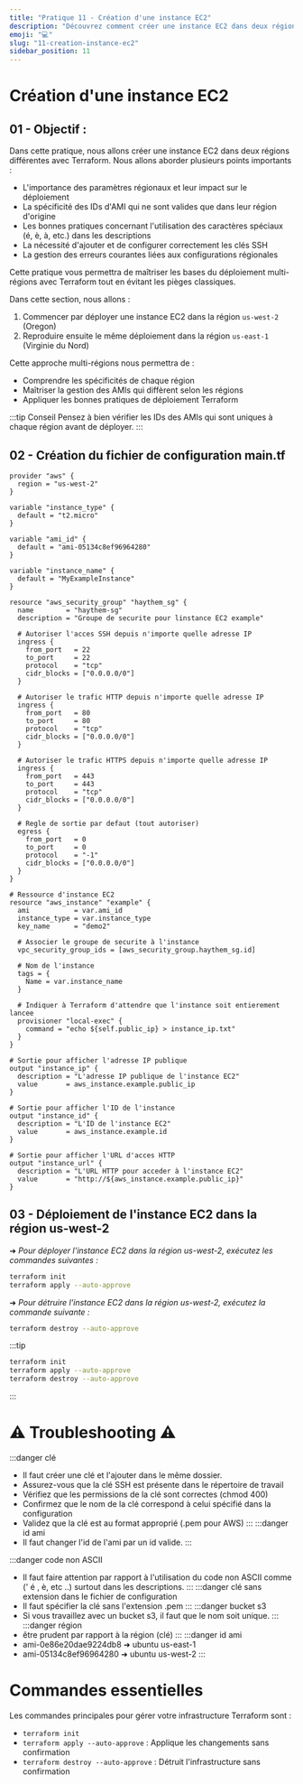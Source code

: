 ```yaml
---
title: "Pratique 11 - Création d'une instance EC2"
description: "Découvrez comment créer une instance EC2 dans deux régions différentes avec Terraform."
emoji: "💻"
slug: "11-creation-instance-ec2"
sidebar_position: 11
---
```


# Création d'une instance EC2

## 01 - Objectif : 
Dans cette pratique, nous allons créer une instance EC2 dans deux régions différentes avec Terraform. Nous allons aborder plusieurs points importants :

- L'importance des paramètres régionaux et leur impact sur le déploiement
- La spécificité des IDs d'AMI qui ne sont valides que dans leur région d'origine
- Les bonnes pratiques concernant l'utilisation des caractères spéciaux (é, è, à, etc.) dans les descriptions
- La nécessité d'ajouter et de configurer correctement les clés SSH
- La gestion des erreurs courantes liées aux configurations régionales

Cette pratique vous permettra de maîtriser les bases du déploiement multi-régions avec Terraform tout en évitant les pièges classiques.


Dans cette section, nous allons :

1. Commencer par déployer une instance EC2 dans la région `us-west-2` (Oregon)
2. Reproduire ensuite le même déploiement dans la région `us-east-1` (Virginie du Nord)

Cette approche multi-régions nous permettra de :
- Comprendre les spécificités de chaque région
- Maîtriser la gestion des AMIs qui diffèrent selon les régions
- Appliquer les bonnes pratiques de déploiement Terraform

:::tip Conseil
Pensez à bien vérifier les IDs des AMIs qui sont uniques à chaque région avant de déployer.
:::

## 02 - Création du fichier de configuration main.tf
```hcl
provider "aws" {
  region = "us-west-2"
}

variable "instance_type" {
  default = "t2.micro"
}

variable "ami_id" {
  default = "ami-05134c8ef96964280"  
}

variable "instance_name" {
  default = "MyExampleInstance"
}

resource "aws_security_group" "haythem_sg" {
  name        = "haythem-sg"
  description = "Groupe de securite pour linstance EC2 example"

  # Autoriser l'acces SSH depuis n'importe quelle adresse IP
  ingress {
    from_port   = 22
    to_port     = 22
    protocol    = "tcp"
    cidr_blocks = ["0.0.0.0/0"]
  }

  # Autoriser le trafic HTTP depuis n'importe quelle adresse IP
  ingress {
    from_port   = 80
    to_port     = 80
    protocol    = "tcp"
    cidr_blocks = ["0.0.0.0/0"]
  }

  # Autoriser le trafic HTTPS depuis n'importe quelle adresse IP
  ingress {
    from_port   = 443
    to_port     = 443
    protocol    = "tcp"
    cidr_blocks = ["0.0.0.0/0"]
  }

  # Regle de sortie par defaut (tout autoriser)
  egress {
    from_port   = 0
    to_port     = 0
    protocol    = "-1"
    cidr_blocks = ["0.0.0.0/0"]
  }
}

# Ressource d'instance EC2
resource "aws_instance" "example" {
  ami           = var.ami_id
  instance_type = var.instance_type
  key_name      = "demo2"

  # Associer le groupe de securite à l'instance
  vpc_security_group_ids = [aws_security_group.haythem_sg.id]

  # Nom de l'instance
  tags = {
    Name = var.instance_name
  }

  # Indiquer à Terraform d'attendre que l'instance soit entierement lancee
  provisioner "local-exec" {
    command = "echo ${self.public_ip} > instance_ip.txt"
  }
}

# Sortie pour afficher l'adresse IP publique
output "instance_ip" {
  description = "L'adresse IP publique de l'instance EC2"
  value       = aws_instance.example.public_ip
}

# Sortie pour afficher l'ID de l'instance
output "instance_id" {
  description = "L'ID de l'instance EC2"
  value       = aws_instance.example.id
}

# Sortie pour afficher l'URL d'acces HTTP
output "instance_url" {
  description = "L'URL HTTP pour acceder à l'instance EC2"
  value       = "http://${aws_instance.example.public_ip}"
}
```

## 03 - Déploiement de l'instance EC2 dans la région us-west-2

➜ *Pour déployer l'instance EC2 dans la région us-west-2, exécutez les commandes suivantes :*

```bash
terraform init
terraform apply --auto-approve
```
➜ *Pour détruire l'instance EC2 dans la région us-west-2, exécutez la commande suivante :*
```bash
terraform destroy --auto-approve
```

:::tip
```bash
terraform init
terraform apply --auto-approve
terraform destroy --auto-approve
```
:::

# ⚠️ Troubleshooting ⚠️
:::danger clé
- Il faut créer une clé et l'ajouter dans le même dossier.
- Assurez-vous que la clé SSH est présente dans le répertoire de travail
- Vérifiez que les permissions de la clé sont correctes (chmod 400)
- Confirmez que le nom de la clé correspond à celui spécifié dans la configuration
- Validez que la clé est au format approprié (.pem pour AWS)
:::
:::danger id ami
- Il faut changer l'id de l'ami par un id valide.
:::

:::danger code non ASCII
- Il faut faire attention par rapport à l'utilisation du code non ASCII 
comme (' é , è, etc ..) surtout dans les descriptions.
:::
:::danger clé sans extension dans le fichier de configuration
- Il faut spécifier la clé sans l'extension .pem
:::
:::danger bucket s3
- Si vous travaillez avec un bucket s3, il faut que le nom soit unique.
:::
:::danger région
- être prudent par rapport à la région (clé)
:::
:::danger id ami
- ami-0e86e20dae9224db8 ➜ ubuntu us-east-1
- ami-05134c8ef96964280 ➜ ubuntu us-west-2
:::


# Commandes essentielles

Les commandes principales pour gérer votre infrastructure Terraform sont :

- `terraform init` 
- `terraform apply --auto-approve` : Applique les changements sans confirmation
- `terraform destroy --auto-approve` : Détruit l'infrastructure sans confirmation




